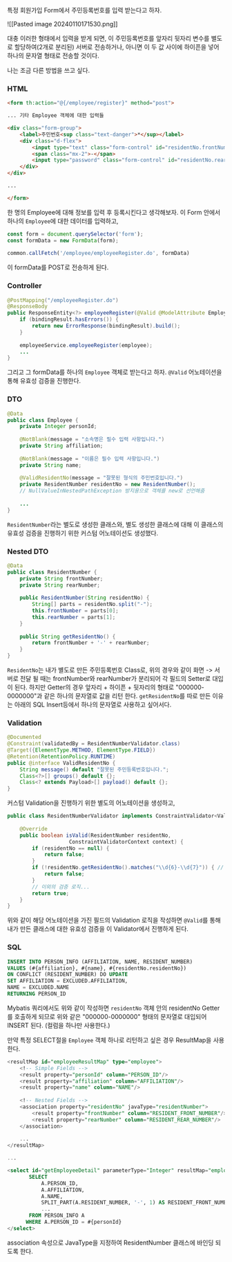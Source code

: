 특정 회원가입 Form에서 주민등록번호를 입력 받는다고 하자.

![[Pasted image 20240110171530.png]]

대충 이러한 형태에서 입력을 받게 되면, 이 주민등록번호를 앞자리 뒷자리 변수를 별도로 할당하여(2개로 분리된) 서버로 전송하거나, 아니면 이 두 값 사이에 하이픈을 넣어 하나의 문자열 형태로 전송할 것이다.

나는 조금 다른 방법을 쓰고 싶다.

### HTML

```html
<form th:action="@{/employee/register}" method="post">

... 기타 Employee 객체에 대한 입력들

<div class="form-group">  
    <label>주민번호<sup class="text-danger">*</sup></label>  
    <div class="d-flex">  
        <input type="text" class="form-control" id="residentNo.frontNumber" name="residentNo.frontNumber" maxlength="6" required style="width: 40%;">  
        <span class="mx-2">-</span>  
        <input type="password" class="form-control" id="residentNo.rearNumber" name="residentNo.rearNumber" maxlength="7" required style="width: 40%;">  
    </div>  
</div>

...

</form>
```

한 명의 Employee에 대해 정보를 입력 후 등록시킨다고 생각해보자.
이 Form 안에서 하나의 `Employee`에 대한 데이터를 입력하고,

```javascript
const form = document.querySelector('form');  
const formData = new FormData(form);  
  
common.callFetch('/employee/employeeRegister.do', formData)
```

이 formData를 POST로 전송하게 된다.

### Controller

```java
@PostMapping("/employeeRegister.do")  
@ResponseBody  
public ResponseEntity<?> employeeRegister(@Valid @ModelAttribute Employee employee, BindingResult bindingResult) {  
    if (bindingResult.hasErrors()) {  
        return new ErrorResponse(bindingResult).build();  
    }  
  
    employeeService.employeeRegister(employee);  
    ...
}
```

그리고 그 formData를 하나의 `Employee` 객체로 받는다고 하자.
`@Valid` 어노테이션을 통해 유효성 검증을 진행한다.

### DTO

```java
@Data  
public class Employee {  
    private Integer personId;  
  
    @NotBlank(message = "소속명은 필수 입력 사항입니다.")  
    private String affiliation;  
  
    @NotBlank(message = "이름은 필수 입력 사항입니다.")  
    private String name;  
    
    @ValidResidentNo(message = "잘못된 형식의 주민번호입니다.")  
    private ResidentNumber residentNo = new ResidentNumber(); 
    // NullValueInNestedPathException 방지용으로 객체를 new로 선언해줌
    
    ...
}
```
`ResidentNumber`라는 별도로 생성한 클래스와, 별도 생성한 클래스에 대해
이 클래스의 유효성 검증을 진행하기 위한 커스텀 어노테이션도 생성했다.

### Nested DTO

```java
@Data
public class ResidentNumber {  
    private String frontNumber;  
    private String rearNumber;  
  
    public ResidentNumber(String residentNo) {  
        String[] parts = residentNo.split("-");  
        this.frontNumber = parts[0];  
        this.rearNumber = parts[1];  
    }  
  
    public String getResidentNo() {  
        return frontNumber + '-' + rearNumber;  
    }  
}
```

`ResidentNo`는 내가 별도로 만든 주민등록번호 Class로,
위의 경우와 같이 화면 -> 서버로 전달 될 때는 frontNumber와 rearNumber가 분리되어
각 필드의 Setter로 대입이 된다.
하지만 Getter의 경우 앞자리 + 하이픈 + 뒷자리의 형태로
"000000-0000000"과 같은 하나의 문자열로 값을 리턴 한다.
`getResidentNo`를 따로 만든 이유는 아래의 SQL Insert등에서 하나의 문자열로 사용하고 싶어서다.

### Validation

```java
@Documented  
@Constraint(validatedBy = ResidentNumberValidator.class)  
@Target({ElementType.METHOD, ElementType.FIELD})  
@Retention(RetentionPolicy.RUNTIME)  
public @interface ValidResidentNo {  
    String message() default "잘못된 주민등록번호입니다.";  
    Class<?>[] groups() default {};  
    Class<? extends Payload>[] payload() default {};  
}
```
커스텀 Validation을 진행하기 위한 별도의 어노테이션을 생성하고,

```java
public class ResidentNumberValidator implements ConstraintValidator<ValidResidentNo, ResidentNumber> {  
  
    @Override  
    public boolean isValid(ResidentNumber residentNo, 
					ConstraintValidatorContext context) {  
        if (residentNo == null) {  
            return false;  
        }  
        if (!residentNo.getResidentNo().matches("\\d{6}-\\d{7}")) { // 길이 검사  
            return false;  
        } 
		// 이외의 검증 로직...
        return true;  
    }  
}
```
위와 같이 해당 어노테이션을 가진 필드의 Validation 로직을 작성하면
`@Valid`를 통해 내가 만든 클래스에 대한 유효성 검증을 이 Validator에서 진행하게 된다.

### SQL

```sql
INSERT INTO PERSON_INFO (AFFILIATION, NAME, RESIDENT_NUMBER)  
VALUES (#{affiliation}, #{name}, #{residentNo.residentNo})  
ON CONFLICT (RESIDENT_NUMBER) DO UPDATE  
SET AFFILIATION = EXCLUDED.AFFILIATION,  
NAME = EXCLUDED.NAME  
RETURNING PERSON_ID
```
Mybatis 쿼리에서도 위와 같이 작성하면 `residentNo` 객체 안의 residentNo Getter를 호출하게 되므로 위와 같은 "000000-0000000" 형태의 문자열로 대입되어 INSERT 된다. (컬럼을 하나만 사용한다.)

만약 특정 SELECT절을 `Employee` 객체 하나로 리턴하고 싶은 경우 ResultMap을 사용한다.

```sql
<resultMap id="employeeResultMap" type="employee">  
    <!-- Simple Fields -->  
    <result property="personId" column="PERSON_ID"/>  
    <result property="affiliation" column="AFFILIATION"/>  
    <result property="name" column="NAME"/>  
  
    <!-- Nested Fields -->  
    <association property="residentNo" javaType="residentNumber">  
        <result property="frontNumber" column="RESIDENT_FRONT_NUMBER"/>  
        <result property="rearNumber" column="RESIDENT_REAR_NUMBER"/>  
    </association>
    
    ...
</resultMap>

...

<select id="getEmployeeDetail" parameterType="Integer" resultMap="employeeResultMap">  
       SELECT  
           A.PERSON_ID,           
           A.AFFILIATION,           
           A.NAME,           
		   SPLIT_PART(A.RESIDENT_NUMBER, '-', 1) AS RESIDENT_FRONT_NUMBER,                         SPLIT_PART(A.RESIDENT_NUMBER, '-', 2) AS RESIDENT_REAR_NUMBER,    
		   ...
	   FROM PERSON_INFO A
	  WHERE A.PERSON_ID = #{personId}   
</select>
```

association 속성으로 JavaType을 지정하여 ResidentNumber 클래스에 바인딩 되도록 한다.


